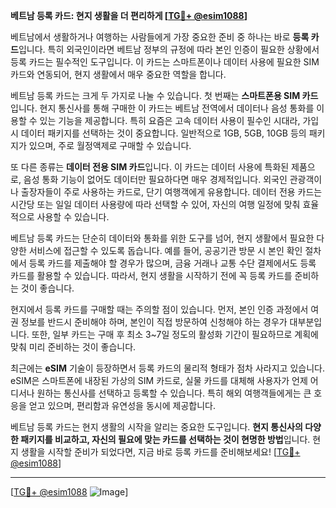 **베트남 등록 카드: 현지 생활을 더 편리하게 [[TG💪+ @esim1088](https://t.me/s/esim1088)]**

베트남에서 생활하거나 여행하는 사람들에게 가장 중요한 준비 중 하나는 바로 **등록 카드**입니다. 특히 외국인이라면 베트남 정부의 규정에 따라 본인 인증이 필요한 상황에서 등록 카드는 필수적인 도구입니다. 이 카드는 스마트폰이나 데이터 사용에 필요한 SIM 카드와 연동되어, 현지 생활에서 매우 중요한 역할을 합니다.

베트남 등록 카드는 크게 두 가지로 나눌 수 있습니다. 첫 번째는 **스마트폰용 SIM 카드**입니다. 현지 통신사를 통해 구매한 이 카드는 베트남 전역에서 데이터나 음성 통화를 이용할 수 있는 기능을 제공합니다. 특히 요즘은 고속 데이터 사용이 필수인 시대라, 가입 시 데이터 패키지를 선택하는 것이 중요합니다. 일반적으로 1GB, 5GB, 10GB 등의 패키지가 있으며, 주로 월정액제로 구매할 수 있습니다.

또 다른 종류는 **데이터 전용 SIM 카드**입니다. 이 카드는 데이터 사용에 특화된 제품으로, 음성 통화 기능이 없어도 데이터만 필요하다면 매우 경제적입니다. 외국인 관광객이나 출장자들이 주로 사용하는 카드로, 단기 여행객에게 유용합니다. 데이터 전용 카드는 시간당 또는 일일 데이터 사용량에 따라 선택할 수 있어, 자신의 여행 일정에 맞춰 효율적으로 사용할 수 있습니다.

베트남 등록 카드는 단순히 데이터와 통화를 위한 도구를 넘어, 현지 생활에서 필요한 다양한 서비스에 접근할 수 있도록 돕습니다. 예를 들어, 공공기관 방문 시 본인 확인 절차에서 등록 카드를 제출해야 할 경우가 많으며, 금융 거래나 교통 수단 결제에서도 등록 카드를 활용할 수 있습니다. 따라서, 현지 생활을 시작하기 전에 꼭 등록 카드를 준비하는 것이 좋습니다.

현지에서 등록 카드를 구매할 때는 주의할 점이 있습니다. 먼저, 본인 인증 과정에서 여권 정보를 반드시 준비해야 하며, 본인이 직접 방문하여 신청해야 하는 경우가 대부분입니다. 또한, 일부 카드는 구매 후 최소 3~7일 정도의 활성화 기간이 필요하므로 계획에 맞춰 미리 준비하는 것이 좋습니다.

최근에는 **eSIM** 기술이 등장하면서 등록 카드의 물리적 형태가 점차 사라지고 있습니다. eSIM은 스마트폰에 내장된 가상의 SIM 카드로, 실물 카드를 대체해 사용자가 언제 어디서나 원하는 통신사를 선택하고 등록할 수 있습니다. 특히 해외 여행객들에게는 큰 호응을 얻고 있으며, 편리함과 유연성을 동시에 제공합니다.

베트남 등록 카드는 현지 생활의 시작을 알리는 중요한 도구입니다. **현지 통신사의 다양한 패키지를 비교하고, 자신의 필요에 맞는 카드를 선택하는 것이 현명한 방법**입니다. 현지 생활을 시작할 준비가 되었다면, 지금 바로 등록 카드를 준비해보세요! [[TG💪+ @esim1088](https://t.me/s/esim1088)]

---

[[TG💪+ @esim1088](https://t.me/s/esim1088) ![Image](https://i.postimg.cc/Y0z9fWf4/image.png)]